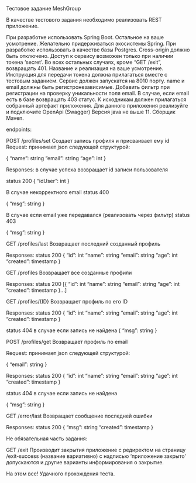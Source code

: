 Тестовое задание MeshGroup

В качестве тестового задания необходимо реализовать REST  приложение.












При разработке использовать Spring Boot. Остальное на ваше усмотрение. Желательно придерживаться экосистемы Spring.
При разработке использовать в качестве базы Postgres.
Cross-origin должно быть отключено.	
Доступ к сервису возможен только при наличии токена ‘secret’. Во всех остальных случаях, кроме “GET /exit”, возвращать 401. Название и реализация на ваше усмотрение. Инструкция для передачи токена должна прилагаться вместе с тестовым заданием.
Сервис должен запускатся на 8010 порту.
name и email должны быть регистронезависимые.
Добавить фильтр при регистрации на проверку уникальности поля email. В случае, если email есть в базе возвращать 403 статус.
К исходникам должен прилагаться собранный артефакт приложения.
Для данного приложения реализуйте и подключите OpenApi (Swagger)
Версия java не выше 11.
Сборщик Maven.
















endpoints:

POST /profiles/set 
Создает запись профиля и присваивает ему id
Request:
принимает json следующей структурой:

{
	“name”: string
	“email”: string
	“age”: int
}

Responses:
в случае успеха возвращает id записи пользователя

status 200
{
	“idUser”: int
}

В случае некорректного email
status 400

{
	“msg”: string
}

В случае если email уже передавался (реализовать через фильтр)
status 403

{
	“msg”: string
}

GET /profiles/last
Возвращает последний созданный профиль

Responses:
status 200
{
	“id”: int
	“name”: string
	“email”: string
	“age”: int
“created”: timestamp
}



GET /profiles
Возвращает все созданные профили

Responses:
status 200
[{
	“id”: int
	“name”: string
	“email”: string
	“age”: int
“created”: timestamp
}...]

GET /profiles/{ID}
Возвращает профиль по его ID

Responses:
status 200
{
	“id”: int
	“name”: string
	“email”: string
	“age”: int
“created”: timestamp
}

status 404 
в случае если запись не найдена
{
	“msg”: string
}





POST /profiles/get
Возвращает профиль по email

Request:
принимает json следующей структурой:

{
	“email”: string
}

Responses:
status 200
{
	“id”: int
	“name”: string
	“email”: string
	“age”: int
“created”: timestamp
}

status 404 
в случае если запись не найдена

{
	“msg”: string
}

GET /error/last
Возвращает сообщение последней ошибки

Responses:
status 200
{
	“msg”: string
	“created”: timestamp
}


Не обязательная часть задания:

GET /exit
Производит закрытия приложение с редиректом на страницу /exit-success (название вариативно) с надписью ‘приложение закрыто’ допускаются и другие варианты информирования о закрытие.








На этом все! Удачного прохождения теста.
